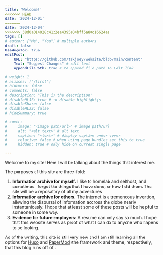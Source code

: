 ```yaml
---
title: 'Welcome!'
<<<<<<< HEAD
date: '2024-12-01'
=======
date: '2024-12-04'
>>>>>>> 38d0a014028c4122ea4395e04bff5a80c16624aa
tags: []
# author: ["Me", "You"] # multiple authors
draft: false
UseHugoToc: true
editPost:
    URL: "https://github.com/tekjoey/website/blob/main/content"
    Text: "Suggest Changes" # edit text
    appendFilePath: true # to append file path to Edit link

# weight: 1
# aliases: ["/first"]
# hidemeta: false
# comments: false
# description: "This is the description"
# disableHLJS: true # to disable highlightjs
# disableShare: false
# disableHLJS: false
# hideSummary: true

# cover:
#     image: "<image path/url>" # image path/url
#     alt: "<alt text>" # alt text
#     caption: "<text>" # display caption under cover
#     relative: false # when using page bundles set this to true
#     hidden: true # only hide on current single page

---
```

Welcome to my site! Here I will be talking about the things that interest me.

The purposes of this site are three-fold:
1) **Information archive for myself.** I like to homelab and selfhost, and sometimes I forget the things that I have done, or how I did them. Ths site will be a reposatory of all my adventures
2) **Information archive for others.** The internet is a tremendous invention, allowing the dispursal of information accross the globe nearly instantaniously. I hope that at least some of these posts will be helpful to someone in some way.
3) **Evidence for future employers**: A resume can only say so much. I hope that this website serves as proof of what I can do to anyone who hapens to be looking.

As of the writing, this site is still very new and I am still learning all the options for [Hugo](https://gohugo.io/) and [PaperMod](https://github.com/adityatelange/hugo-PaperMod) (the framework and theme, respectively, that this blog runs off of). 